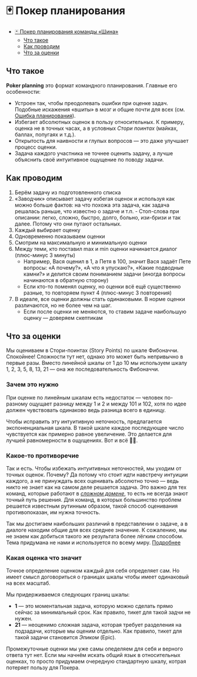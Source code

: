 # 🃏 Покер планирования

- [🃏 Покер планирования команды «Шина»](#-покер-планирования-команды-шина)
  - [Что такое](#что-такое)
  - [Как проводим](#как-проводим)
  - [Что за оценки](#что-за-оценки)

## Что такое

**Poker planning** это формат командного планирования. Главные его особенности:

- Устроен так, чтобы преодолевать ошибки при оценке задач. Подобные искажения «вшиты» в мозг и общие почти для всех (см. [Ошибка планирования](https://www.wikiwand.com/ru/%D0%9E%D1%88%D0%B8%D0%B1%D0%BA%D0%B0_%D0%BF%D0%BB%D0%B0%D0%BD%D0%B8%D1%80%D0%BE%D0%B2%D0%B0%D0%BD%D0%B8%D1%8F)).
- Избегает абсолютных оценок в пользу относительных. К примеру, оценка не в точных часах, а в условных _Стори поинтах_ (майках, баллах, попугаях и т.д.).
- Открытость для наивности и глупых вопросов — это даже улучшает процесс оценки.
- Задача каждого участника не точнее оценить задачу, а лучше объяснить своё интуитивное ощущение по поводу задачи.

## Как проводим

1. Берём задачу из подготовленного списка
2. «Заводчик» описывает задачу избегая оценок и используя как можно больше фактов: на что похожа эта задача, как задача решалась раньше, что известно о задаче и т.п.
	   - Стоп-слова при описании: легко, сложно, быстро, долго, больно, изи-бризи и так далее. Потому что они путают остальных.
3. Каждый выбирает оценку
4. Одновременно показываем оценки
5. Смотрим на максимальную и минимальную оценки
6. Между теми, кто поставил max и min оценки начинается диалог (плюс-минус 3 минуты)
	- Например, Вася оценил в 1, а Петя в 100, значит Вася задаёт Пете вопросы: «А почему?», «А что я упускаю?», «Какие подводные камни?» и делится своим пониманием задачи (иногда вопросы начинаются в обратную сторону)
	- Если кто-то поменял оценку, но оценки всё ещё существенно разные, то повторяем пункт 4 (плюс-минус 3 повторения)
7. В идеале, все оценки должны стать одинаковыми. В норме оценки различаются, но не более чем на шаг.
    - Если после оценки не меняются, то ставим задаче наибольшую оценку — доверяем скептикам

## Что за оценки

Мы оцениваем в Стори-поинтах (Story Points) по шкале Фибоначчи. Спокойнее! Сложности тут нет, однако это может быть непривычно в первые разы. Вместо линейной шкалы от 1 до 10 мы используем шкалу 1, 2, 3, 5, 8, 13, 21 — она же последовательность Фибоначчи.

### Зачем это нужно

При оценке по линейным шкалам есть недостаток — человек по-разному ощущает разницу между 1 и 2 и между 101 и 102, хотя по идее должен чувствовать одинаково ведь разница всего в единицу.

Чтобы исправить эту интуитивную неточность, предлагается экспоненциальная шкала. В такой шкале каждое последующее число чувствуется как примерно равное увеличение. Это делается для лучшей равномерности в ощущениях. Вот и всё 🤷‍♂️.

### Какое-то противоречие

Так и есть. Чтобы избежать интуитивных неточностей, мы уходим от точных оценок. Почему? Да потому что стоит идти навстречу интуиции каждого, а не принуждать всех оценивать абсолютно точно — ведь никто не знает как на самом деле решается задача. Это важно для тех команд, которые работают в [_сложном домене_](https://www.wikiwand.com/en/Cynefin_framework#/Complex), то есть не всегда знают точный путь решения. Для команд, в которых большинство проблем решается известным рутинным образом, такой способ оценивания противопоказан, им нужна точность. 

Так мы достигаем наибольших различий в представлении о задаче, а в диалоге находим общие для всех среднее значение. К сожалению, мы не знаем как добиться такого же результата более лёгким способом. Тема придумана не нами и используется по всему миру. [Подробнее](https://www.wikiwand.com/en/Planning_poker#/Equipment)

### Какая оценка что значит

Точное определение оценком каждый для себя определяет сам. Но имеет смысл договориться о границах шкалы чтобы имеет одинаковый на всех масштаб.

Мы придерживаемся следующих границ шкалы:

- **1** — это моментальная задача, которую можно сделать прямо сейчас за минимальный срок. Как правило, тикет для такой задчи не нужен.
- **21** — неоценимо сложная задача, которая требует разделения на подзадачи, которые мы оценим отдельно. Как правило, тикет для такой задачи становится _Эпиком_ (Epic).

Промежуточные оценки мы уже самы опеделяем для себя и верного ответа тут нет. Если мы начнём искать общий язык в относительных оценках, то просто придумаем очередную стандартную шкалу, котрая потеряет пользу для Покера.
